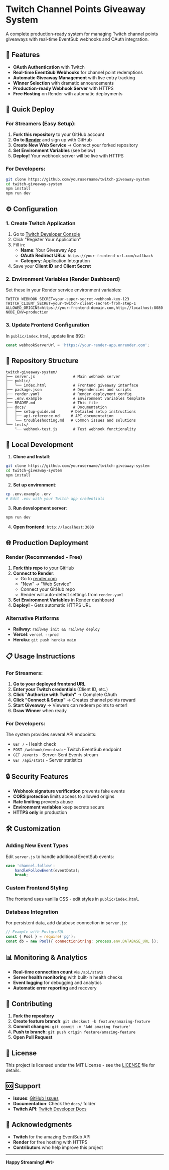 # Twitch Channel Points Giveaway System

A complete production-ready system for managing Twitch channel points giveaways with real-time EventSub webhooks and OAuth integration.

## 🌟 Features

- **OAuth Authentication** with Twitch
- **Real-time EventSub Webhooks** for channel point redemptions  
- **Automatic Giveaway Management** with live entry tracking
- **Winner Selection** with dramatic announcements
- **Production-ready Webhook Server** with HTTPS
- **Free Hosting** on Render with automatic deployments

## 🚀 Quick Deploy

### For Streamers (Easy Setup):

1. **Fork this repository** to your GitHub account
2. **Go to [Render](https://render.com)** and sign up with GitHub
3. **Create New Web Service** → Connect your forked repository
4. **Set Environment Variables** (see below)
5. **Deploy!** Your webhook server will be live with HTTPS

### For Developers:

```bash
git clone https://github.com/yourusername/twitch-giveaway-system
cd twitch-giveaway-system
npm install
npm run dev
```

## ⚙️ Configuration

### 1. Create Twitch Application

1. Go to [Twitch Developer Console](https://dev.twitch.tv/console)
2. Click "Register Your Application"
3. Fill in:
   - **Name**: Your Giveaway App
   - **OAuth Redirect URLs**: `https://your-frontend-url.com/callback`
   - **Category**: Application Integration
4. Save your **Client ID** and **Client Secret**

### 2. Environment Variables (Render Dashboard)

Set these in your Render service environment variables:

```env
TWITCH_WEBHOOK_SECRET=your-super-secret-webhook-key-123
TWITCH_CLIENT_SECRET=your-twitch-client-secret-from-step-1
ALLOWED_ORIGINS=https://your-frontend-domain.com,http://localhost:8080
NODE_ENV=production
```

### 3. Update Frontend Configuration

In `public/index.html`, update line 892:
```javascript
const webhookServerUrl = 'https://your-render-app.onrender.com';
```

## 📁 Repository Structure

```
twitch-giveaway-system/
├── server.js                 # Main webhook server
├── public/
│   └── index.html            # Frontend giveaway interface
├── package.json              # Dependencies and scripts
├── render.yaml               # Render deployment config
├── .env.example              # Environment variables template
├── README.md                 # This file
├── docs/                     # Documentation
│   ├── setup-guide.md       # Detailed setup instructions
│   ├── api-reference.md     # API documentation
│   └── troubleshooting.md   # Common issues and solutions
└── tests/
    └── webhook-test.js       # Test webhook functionality
```

## 🔧 Local Development

1. **Clone and Install**:
```bash
git clone https://github.com/yourusername/twitch-giveaway-system
cd twitch-giveaway-system
npm install
```

2. **Set up environment**:
```bash
cp .env.example .env
# Edit .env with your Twitch app credentials
```

3. **Run development server**:
```bash
npm run dev
```

4. **Open frontend**: `http://localhost:3000`

## 🌐 Production Deployment

### Render (Recommended - Free)

1. **Fork this repo** to your GitHub
2. **Connect to Render**:
   - Go to [render.com](https://render.com)
   - "New" → "Web Service"
   - Connect your GitHub repo
   - Render will auto-detect settings from `render.yaml`
3. **Set Environment Variables** in Render dashboard
4. **Deploy!** - Gets automatic HTTPS URL

### Alternative Platforms

- **Railway**: `railway init && railway deploy`
- **Vercel**: `vercel --prod` 
- **Heroku**: `git push heroku main`

## 📋 Usage Instructions

### For Streamers:

1. **Go to your deployed frontend URL**
2. **Enter your Twitch credentials** (Client ID, etc.)
3. **Click "Authorize with Twitch"** → Complete OAuth
4. **Click "Connect & Setup"** → Creates channel points reward
5. **Start Giveaway** → Viewers can redeem points to enter!
6. **Draw Winner** when ready

### For Developers:

The system provides several API endpoints:
- `GET /` - Health check
- `POST /webhook/eventsub` - Twitch EventSub endpoint
- `GET /events` - Server-Sent Events stream
- `GET /api/stats` - Server statistics

## 🔒 Security Features

- **Webhook signature verification** prevents fake events
- **CORS protection** limits access to allowed origins
- **Rate limiting** prevents abuse
- **Environment variables** keep secrets secure
- **HTTPS only** in production

## 🛠️ Customization

### Adding New Event Types

Edit `server.js` to handle additional EventSub events:

```javascript
case 'channel.follow':
    handleFollowEvent(eventData);
    break;
```

### Custom Frontend Styling

The frontend uses vanilla CSS - edit styles in `public/index.html`.

### Database Integration

For persistent data, add database connection in `server.js`:

```javascript
// Example with PostgreSQL
const { Pool } = require('pg');
const db = new Pool({ connectionString: process.env.DATABASE_URL });
```

## 📊 Monitoring & Analytics

- **Real-time connection count** via `/api/stats`
- **Server health monitoring** with built-in health checks
- **Event logging** for debugging and analytics
- **Automatic error reporting** and recovery

## 🤝 Contributing

1. **Fork the repository**
2. **Create feature branch**: `git checkout -b feature/amazing-feature`
3. **Commit changes**: `git commit -m 'Add amazing feature'`
4. **Push to branch**: `git push origin feature/amazing-feature`
5. **Open Pull Request**

## 📄 License

This project is licensed under the MIT License - see the [LICENSE](LICENSE) file for details.

## 🆘 Support

- **Issues**: [GitHub Issues](https://github.com/yourusername/twitch-giveaway-system/issues)
- **Documentation**: Check the `docs/` folder
- **Twitch API**: [Twitch Developer Docs](https://dev.twitch.tv/docs/)

## 🎉 Acknowledgments

- **Twitch** for the amazing EventSub API
- **Render** for free hosting with HTTPS
- **Contributors** who help improve this project

---

**Happy Streaming! 🎮✨**
